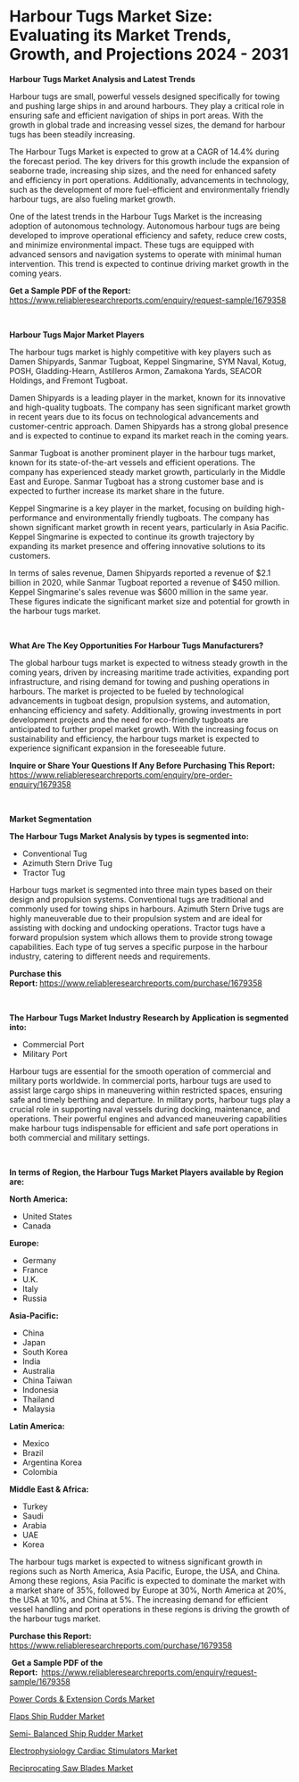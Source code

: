 <p><h1>Harbour Tugs Market Size: Evaluating its Market Trends, Growth, and Projections 2024 - 2031</h1></p><p><strong>Harbour Tugs Market Analysis and Latest Trends</strong></p>
<p><p>Harbour tugs are small, powerful vessels designed specifically for towing and pushing large ships in and around harbours. They play a critical role in ensuring safe and efficient navigation of ships in port areas. With the growth in global trade and increasing vessel sizes, the demand for harbour tugs has been steadily increasing. </p><p>The Harbour Tugs Market is expected to grow at a CAGR of 14.4% during the forecast period. The key drivers for this growth include the expansion of seaborne trade, increasing ship sizes, and the need for enhanced safety and efficiency in port operations. Additionally, advancements in technology, such as the development of more fuel-efficient and environmentally friendly harbour tugs, are also fueling market growth.</p><p>One of the latest trends in the Harbour Tugs Market is the increasing adoption of autonomous technology. Autonomous harbour tugs are being developed to improve operational efficiency and safety, reduce crew costs, and minimize environmental impact. These tugs are equipped with advanced sensors and navigation systems to operate with minimal human intervention. This trend is expected to continue driving market growth in the coming years.</p></p>
<p><strong>Get a Sample PDF of the Report:&nbsp;</strong> <a href="https://www.reliableresearchreports.com/enquiry/request-sample/1679358">https://www.reliableresearchreports.com/enquiry/request-sample/1679358</a></p>
<p>&nbsp;</p>
<p><strong>Harbour Tugs Major Market Players</strong></p>
<p><p>The harbour tugs market is highly competitive with key players such as Damen Shipyards, Sanmar Tugboat, Keppel Singmarine, SYM Naval, Kotug, POSH, Gladding-Hearn, Astilleros Armon, Zamakona Yards, SEACOR Holdings, and Fremont Tugboat.</p><p>Damen Shipyards is a leading player in the market, known for its innovative and high-quality tugboats. The company has seen significant market growth in recent years due to its focus on technological advancements and customer-centric approach. Damen Shipyards has a strong global presence and is expected to continue to expand its market reach in the coming years.</p><p>Sanmar Tugboat is another prominent player in the harbour tugs market, known for its state-of-the-art vessels and efficient operations. The company has experienced steady market growth, particularly in the Middle East and Europe. Sanmar Tugboat has a strong customer base and is expected to further increase its market share in the future.</p><p>Keppel Singmarine is a key player in the market, focusing on building high-performance and environmentally friendly tugboats. The company has shown significant market growth in recent years, particularly in Asia Pacific. Keppel Singmarine is expected to continue its growth trajectory by expanding its market presence and offering innovative solutions to its customers.</p><p>In terms of sales revenue, Damen Shipyards reported a revenue of $2.1 billion in 2020, while Sanmar Tugboat reported a revenue of $450 million. Keppel Singmarine's sales revenue was $600 million in the same year. These figures indicate the significant market size and potential for growth in the harbour tugs market.</p></p>
<p>&nbsp;</p>
<p><strong>What Are The Key Opportunities For Harbour Tugs Manufacturers?</strong></p>
<p><p>The global harbour tugs market is expected to witness steady growth in the coming years, driven by increasing maritime trade activities, expanding port infrastructure, and rising demand for towing and pushing operations in harbours. The market is projected to be fueled by technological advancements in tugboat design, propulsion systems, and automation, enhancing efficiency and safety. Additionally, growing investments in port development projects and the need for eco-friendly tugboats are anticipated to further propel market growth. With the increasing focus on sustainability and efficiency, the harbour tugs market is expected to experience significant expansion in the foreseeable future.</p></p>
<p><strong>Inquire or Share Your Questions If Any Before Purchasing This Report:</strong> <a href="https://www.reliableresearchreports.com/enquiry/pre-order-enquiry/1679358">https://www.reliableresearchreports.com/enquiry/pre-order-enquiry/1679358</a></p>
<p>&nbsp;</p>
<p><strong>Market Segmentation</strong></p>
<p><strong>The Harbour Tugs Market Analysis by types is segmented into:</strong></p>
<p><ul><li>Conventional Tug</li><li>Azimuth Stern Drive Tug</li><li>Tractor Tug</li></ul></p>
<p><p>Harbour tugs market is segmented into three main types based on their design and propulsion systems. Conventional tugs are traditional and commonly used for towing ships in harbours. Azimuth Stern Drive tugs are highly maneuverable due to their propulsion system and are ideal for assisting with docking and undocking operations. Tractor tugs have a forward propulsion system which allows them to provide strong towage capabilities. Each type of tug serves a specific purpose in the harbour industry, catering to different needs and requirements.</p></p>
<p><strong>Purchase this Report:&nbsp;</strong><a href="https://www.reliableresearchreports.com/purchase/1679358">https://www.reliableresearchreports.com/purchase/1679358</a></p>
<p>&nbsp;</p>
<p><strong>The Harbour Tugs Market Industry Research by Application is segmented into:</strong></p>
<p><ul><li>Commercial Port</li><li>Military Port</li></ul></p>
<p><p>Harbour tugs are essential for the smooth operation of commercial and military ports worldwide. In commercial ports, harbour tugs are used to assist large cargo ships in maneuvering within restricted spaces, ensuring safe and timely berthing and departure. In military ports, harbour tugs play a crucial role in supporting naval vessels during docking, maintenance, and operations. Their powerful engines and advanced maneuvering capabilities make harbour tugs indispensable for efficient and safe port operations in both commercial and military settings.</p></p>
<p>&nbsp;</p>
<p><strong>In terms of Region, the Harbour Tugs Market Players available by Region are:</strong></p>
<p>
    <p> <strong> North America: </strong>
        <ul>
            <li>United States</li>
            <li>Canada</li>
        </ul>
        </p> 
    <p> <strong> Europe: </strong>
        <ul>
            <li>Germany</li>
            <li>France</li>
            <li>U.K.</li>
            <li>Italy</li>
            <li>Russia</li>
        </ul>
        </p> 
    <p> <strong> Asia-Pacific: </strong>
        <ul>
            <li>China</li>
            <li>Japan</li>
            <li>South Korea</li>
            <li>India</li>
            <li>Australia</li>
            <li>China Taiwan</li>
            <li>Indonesia</li>
            <li>Thailand</li>
            <li>Malaysia</li>
        </ul>
        </p> 
    <p> <strong> Latin America: </strong>
        <ul>
            <li>Mexico</li>
            <li>Brazil</li>
            <li>Argentina Korea</li>
            <li>Colombia</li>
        </ul>
        </p> 
    <p> <strong> Middle East & Africa: </strong>
        <ul>
            <li>Turkey</li>
            <li>Saudi</li>
            <li>Arabia</li>
            <li>UAE</li>
            <li>Korea</li>
        </ul>
    </p>
    </p>
<p><p>The harbour tugs market is expected to witness significant growth in regions such as North America, Asia Pacific, Europe, the USA, and China. Among these regions, Asia Pacific is expected to dominate the market with a market share of 35%, followed by Europe at 30%, North America at 20%, the USA at 10%, and China at 5%. The increasing demand for efficient vessel handling and port operations in these regions is driving the growth of the harbour tugs market.</p></p>
<p><strong>Purchase this Report: </strong><a href="https://www.reliableresearchreports.com/purchase/1679358">https://www.reliableresearchreports.com/purchase/1679358</a></p>
<p>&nbsp;<strong>Get a Sample PDF of the Report:&nbsp;&nbsp;</strong><a href="https://www.reliableresearchreports.com/enquiry/request-sample/1679358">https://www.reliableresearchreports.com/enquiry/request-sample/1679358</a></p>
<p><strong></strong></p>
<p><p><a href="https://medium.com/@macielind886/decoding-power-cords-amp-extension-cords-market-metrics-market-share-trends-and-growth-84d72873915a">Power Cords & Extension Cords Market</a></p><p><a href="https://github.com/santosh758595/Market-Research-Report-List-3/blob/main/flaps-ship-rudder-market.md">Flaps Ship Rudder Market</a></p><p><a href="https://github.com/elizabethdagraca/Market-Research-Report-List-2/blob/main/semi-balanced-ship-rudder-market.md">Semi- Balanced Ship Rudder Market</a></p><p><a href="https://issuu.com/reportprime-2/docs/electrophysiology-cardiac-stimulators-market-size-">Electrophysiology Cardiac Stimulators Market</a></p><p><a href="https://medium.com/@macielind886/reciprocating-saw-blades-nbsp-market-focuses-on-market-share-size-and-projected-forecast-till-2031-c0c9d0691e9b">Reciprocating Saw Blades Market</a></p></p>